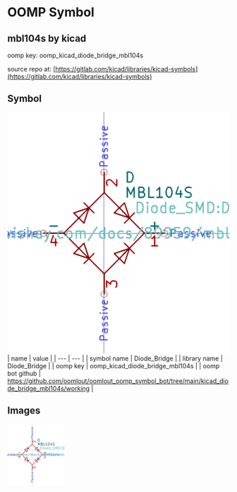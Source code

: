 # OOMP Symbol  
## mbl104s  by kicad  
  
oomp key: oomp_kicad_diode_bridge_mbl104s  
  
source repo at: [https://gitlab.com/kicad/libraries/kicad-symbols](https://gitlab.com/kicad/libraries/kicad-symbols)  
## Symbol  
  
[![working.png](working_600.png)](working.png)  
| name | value | 
| --- | --- | 
| symbol name | Diode_Bridge | 
| library name | Diode_Bridge | 
| oomp key | oomp_kicad_diode_bridge_mbl104s | 
| oomp bot github | https://github.com/oomlout/oomlout_oomp_symbol_bot/tree/main/kicad_diode_bridge_mbl104s/working | 
## Images  
  
[![working.png](working_140.png)](working.png)  
